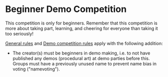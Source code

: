 # Beginner Demo Competition
This competition is only for beginners. Remember that this competition is more about taking part, learning, and cheering for everyone than taking it too seriously!

[General rules](./general.md) and [Demo competition rules](./realtime.md) apply with the following addition:

 * The creator(s) must be beginners in demo making, i.e. to not have published any demos (procedural art) at demo parties before this. Groups must have a previously unused name to prevent name bias in voting ("namevoting").